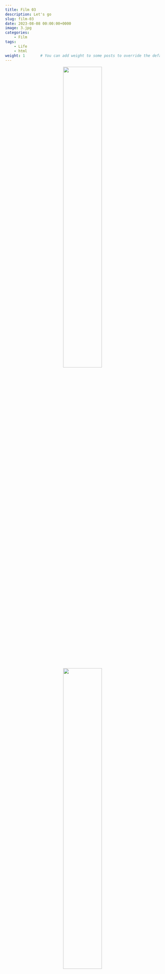 ```yaml
---
title: Film 03
description: Let's go
slug: film-03
date: 2023-08-08 00:00:00+0000
image: 3.jpg
categories:
    - Film
tags:
    - Life
    - html
weight: 1       # You can add weight to some posts to override the default sorting (date descending)
---
```


<center>

<img src= "https://i.pinimg.com/736x/76/a3/28/76a3286eaf092e24643d0d575c77b787.jpg" width= "50%">
<br>
<img src= "https://i.pinimg.com/736x/83/07/12/8307126d6bcf979fff961e55dd0df5ba.jpg" width= "50%">
<br>
<img src= "https://i.pinimg.com/736x/e7/f7/e9/e7f7e918efb38ca1fd046b5024ac9fef.jpg" width= "50%">
<br>
<img src= "https://i.pinimg.com/736x/a8/e0/25/a8e0253e8db11c139415043c35481120.jpg" width= "50%">

</center>

```html
<center>

<img src= "https://i.pinimg.com/736x/76/a3/28/76a3286eaf092e24643d0d575c77b787.jpg" width= "50%">
<br>
<img src= "https://i.pinimg.com/736x/83/07/12/8307126d6bcf979fff961e55dd0df5ba.jpg" width= "50%">
<br>
<img src= "https://i.pinimg.com/736x/e7/f7/e9/e7f7e918efb38ca1fd046b5024ac9fef.jpg" width= "50%">
<br>
<img src= "https://i.pinimg.com/736x/a8/e0/25/a8e0253e8db11c139415043c35481120.jpg" width= "50%">

</center>
```
Photo by [Jia-Yi](https://pin.it/smjQXcEfK) on [Pinterest](https://www.pinterest.com/)